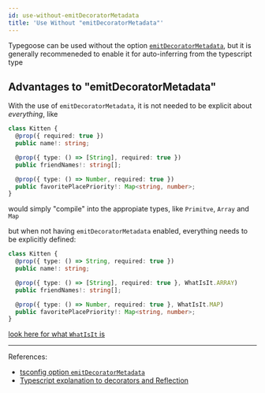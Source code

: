 ```yaml
---
id: use-without-emitDecoratorMetadata
title: 'Use Without "emitDecoratorMetadata"'
---
```


Typegoose can be used without the option [`emitDecoratorMetadata`](https://www.typescriptlang.org/tsconfig#emitDecoratorMetadata), but it is generally recommeneded to enable it for auto-inferring from the typescript type

## Advantages to "emitDecoratorMetadata"

With the use of `emitDecoratorMetadata`, it is not needed to be explicit about *everything*, like

```ts
class Kitten {
  @prop({ required: true })
  public name!: string;

  @prop({ type: () => [String], required: true })
  public friendNames!: string[];

  @prop({ type: () => Number, required: true })
  public favoritePlacePriority!: Map<string, number>;
}
```

would simply "compile" into the appropiate types, like `Primitve`, `Array` and `Map`

but when not having `emitDecoratorMetadata` enabled, everything needs to be explicitly defined:

```ts
class Kitten {
  @prop({ type: () => String, required: true })
  public name!: string;

  @prop({ type: () => [String], required: true }, WhatIsIt.ARRAY)
  public friendNames!: string[];

  @prop({ type: () => Number, required: true }, WhatIsIt.MAP)
  public favoritePlacePriority!: Map<string, number>;
}
```

[look here for what `WhatIsIt` is](../api/decorators/prop.md#whatisit)

---

References:
- [tsconfig option `emitDecoratorMetadata`](https://www.typescriptlang.org/tsconfig#emitDecoratorMetadata)
- [Typescript explanation to decorators and Reflection](https://www.typescriptlang.org/docs/handbook/decorators.html#metadata)
